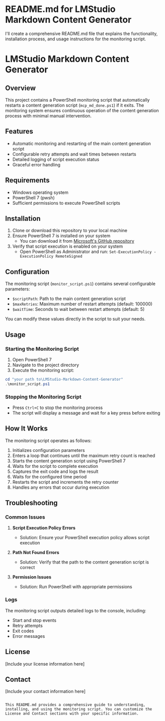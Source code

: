 # README.md for LMStudio Markdown Content Generator

I'll create a comprehensive README.md file that explains the functionality, installation process, and usage instructions for the monitoring script.

# LMStudio Markdown Content Generator

## Overview

This project contains a PowerShell monitoring script that automatically restarts a content generation script (`mcp_md_done.ps1`) if it exits. The monitoring system ensures continuous operation of the content generation process with minimal manual intervention.

## Features

- Automatic monitoring and restarting of the main content generation script
- Configurable retry attempts and wait times between restarts
- Detailed logging of script execution status
- Graceful error handling

## Requirements

- Windows operating system
- PowerShell 7 (pwsh)
- Sufficient permissions to execute PowerShell scripts

## Installation

1. Clone or download this repository to your local machine
2. Ensure PowerShell 7 is installed on your system
   - You can download it from [Microsoft's GitHub repository](https://github.com/PowerShell/PowerShell/releases)
3. Verify that script execution is enabled on your system
   - Open PowerShell as Administrator and run: `Set-ExecutionPolicy -ExecutionPolicy RemoteSigned`

## Configuration

The monitoring script (`monitor_script.ps1`) contains several configurable parameters:

- `$scriptPath`: Path to the main content generation script
- `$maxRetries`: Maximum number of restart attempts (default: 100000)
- `$waitTime`: Seconds to wait between restart attempts (default: 5)

You can modify these values directly in the script to suit your needs.

## Usage

### Starting the Monitoring Script

1. Open PowerShell 7
2. Navigate to the project directory
3. Execute the monitoring script:

```powershell
cd "your path to\LMStudio-Markdown-Content-Generator"
.\monitor_script.ps1
```

### Stopping the Monitoring Script

- Press `Ctrl+C` to stop the monitoring process
- The script will display a message and wait for a key press before exiting

## How It Works

The monitoring script operates as follows:

1. Initializes configuration parameters
2. Enters a loop that continues until the maximum retry count is reached
3. Starts the content generation script using PowerShell 7
4. Waits for the script to complete execution
5. Captures the exit code and logs the result
6. Waits for the configured time period
7. Restarts the script and increments the retry counter
8. Handles any errors that occur during execution

## Troubleshooting

### Common Issues

1. **Script Execution Policy Errors**
   - Solution: Ensure your PowerShell execution policy allows script execution

2. **Path Not Found Errors**
   - Solution: Verify that the path to the content generation script is correct

3. **Permission Issues**
   - Solution: Run PowerShell with appropriate permissions

### Logs

The monitoring script outputs detailed logs to the console, including:
- Start and stop events
- Retry attempts
- Exit codes
- Error messages

## License

[Include your license information here]

## Contact

[Include your contact information here]
```

This README.md provides a comprehensive guide to understanding, installing, and using the monitoring script. You can customize the License and Contact sections with your specific information.